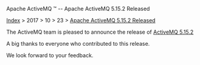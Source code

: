 Apache ActiveMQ ™ -- Apache ActiveMQ 5.15.2 Released 

[Index](../../../index.html) > 2017 > 10 > 23 > [Apache ActiveMQ 5.15.2 Released](apache-activemq-5152-released.html)


The ActiveMQ team is pleased to announce the release of [ActiveMQ 5.15.2](http://activemq.apache.org/activemq-5152-release.html)

A big thanks to everyone who contributed to this release.

We look forward to your feedback.

